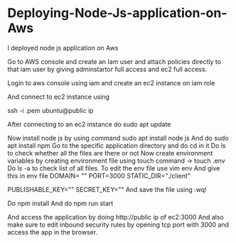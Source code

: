 # Deploying-Node-Js-application-on-Aws
I deployed node js application on Aws

Go to AWS console and create an Iam user and attach policies directly to that iam user by giving adminstartor full access and ec2 full access.

Login to aws console using iam and create an ec2 instance on iam role

And connect to ec2 instance using 

ssh -i .pem ubuntu@public ip

After connecting to an ec2 instance do sudo apt update

Now install node js by using command 
sudo apt install node js
And do 
sudo apt install npm
Go to the specific application directory and do cd in it
Do ls to check whether all the files are there or not
Now create environment variables by creating environment file using touch command -> touch .env
Do ls -a to check list of all files.
To edit the env file use vim env
And give this in env file
DOMAIN= ""
PORT=3000
STATIC_DIR="./client"

PUBLISHABLE_KEY=""
SECRET_KEY=""
And save the file using :wq!

Do npm install
And do npm run start 

And access the application by doing http://public ip of ec2:3000
And also make sure to edit inbound security rules by opening tcp port with 3000 and access the app in the browser.

